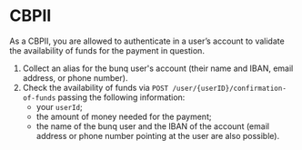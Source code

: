 # CBPII

As a CBPII, you are allowed to authenticate in a user’s account to validate the availability of funds for the payment in question. 

1. Collect an alias for the bunq user's account \(their name and IBAN, email address, or phone number\).
2. Check the availability of funds via `POST /user/{userID}/confirmation-of-funds` passing the following information:
   * your `userId`;
   * the amount of money needed for the payment;
   * the name of the bunq user and the IBAN of the account \(email address or phone number pointing at the user are also possible\).


